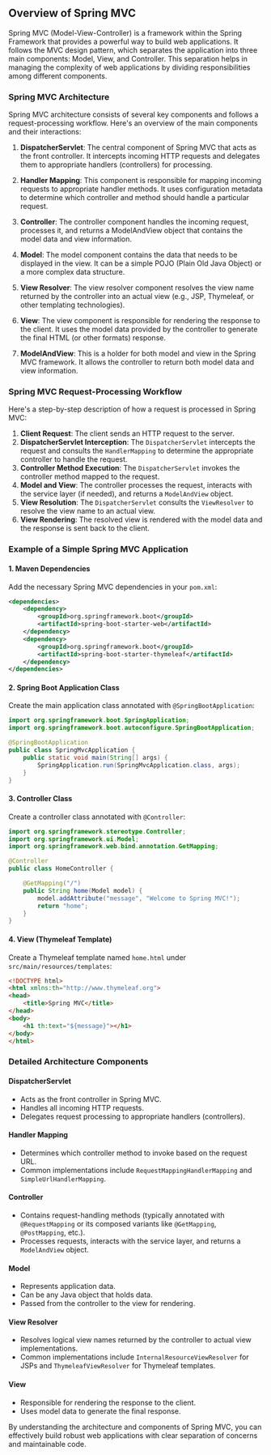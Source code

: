 ## Overview of Spring MVC

Spring MVC (Model-View-Controller) is a framework within the Spring Framework that provides a powerful way to build web applications. It follows the MVC design pattern, which separates the application into three main components: Model, View, and Controller. This separation helps in managing the complexity of web applications by dividing responsibilities among different components.

### Spring MVC Architecture

Spring MVC architecture consists of several key components and follows a request-processing workflow. Here's an overview of the main components and their interactions:

1. **DispatcherServlet**: The central component of Spring MVC that acts as the front controller. It intercepts incoming HTTP requests and delegates them to appropriate handlers (controllers) for processing.

2. **Handler Mapping**: This component is responsible for mapping incoming requests to appropriate handler methods. It uses configuration metadata to determine which controller and method should handle a particular request.

3. **Controller**: The controller component handles the incoming request, processes it, and returns a ModelAndView object that contains the model data and view information.

4. **Model**: The model component contains the data that needs to be displayed in the view. It can be a simple POJO (Plain Old Java Object) or a more complex data structure.

5. **View Resolver**: The view resolver component resolves the view name returned by the controller into an actual view (e.g., JSP, Thymeleaf, or other templating technologies).

6. **View**: The view component is responsible for rendering the response to the client. It uses the model data provided by the controller to generate the final HTML (or other formats) response.

7. **ModelAndView**: This is a holder for both model and view in the Spring MVC framework. It allows the controller to return both model data and view information.

### Spring MVC Request-Processing Workflow

Here's a step-by-step description of how a request is processed in Spring MVC:

1. **Client Request**: The client sends an HTTP request to the server.
2. **DispatcherServlet Interception**: The `DispatcherServlet` intercepts the request and consults the `HandlerMapping` to determine the appropriate controller to handle the request.
3. **Controller Method Execution**: The `DispatcherServlet` invokes the controller method mapped to the request.
4. **Model and View**: The controller processes the request, interacts with the service layer (if needed), and returns a `ModelAndView` object.
5. **View Resolution**: The `DispatcherServlet` consults the `ViewResolver` to resolve the view name to an actual view.
6. **View Rendering**: The resolved view is rendered with the model data and the response is sent back to the client.

### Example of a Simple Spring MVC Application

#### 1. Maven Dependencies

Add the necessary Spring MVC dependencies in your `pom.xml`:

```xml
<dependencies>
    <dependency>
        <groupId>org.springframework.boot</groupId>
        <artifactId>spring-boot-starter-web</artifactId>
    </dependency>
    <dependency>
        <groupId>org.springframework.boot</groupId>
        <artifactId>spring-boot-starter-thymeleaf</artifactId>
    </dependency>
</dependencies>
```

#### 2. Spring Boot Application Class

Create the main application class annotated with `@SpringBootApplication`:

```java
import org.springframework.boot.SpringApplication;
import org.springframework.boot.autoconfigure.SpringBootApplication;

@SpringBootApplication
public class SpringMvcApplication {
    public static void main(String[] args) {
        SpringApplication.run(SpringMvcApplication.class, args);
    }
}
```

#### 3. Controller Class

Create a controller class annotated with `@Controller`:

```java
import org.springframework.stereotype.Controller;
import org.springframework.ui.Model;
import org.springframework.web.bind.annotation.GetMapping;

@Controller
public class HomeController {

    @GetMapping("/")
    public String home(Model model) {
        model.addAttribute("message", "Welcome to Spring MVC!");
        return "home";
    }
}
```

#### 4. View (Thymeleaf Template)

Create a Thymeleaf template named `home.html` under `src/main/resources/templates`:

```html
<!DOCTYPE html>
<html xmlns:th="http://www.thymeleaf.org">
<head>
    <title>Spring MVC</title>
</head>
<body>
    <h1 th:text="${message}"></h1>
</body>
</html>
```

### Detailed Architecture Components

#### DispatcherServlet

- Acts as the front controller in Spring MVC.
- Handles all incoming HTTP requests.
- Delegates request processing to appropriate handlers (controllers).

#### Handler Mapping

- Determines which controller method to invoke based on the request URL.
- Common implementations include `RequestMappingHandlerMapping` and `SimpleUrlHandlerMapping`.

#### Controller

- Contains request-handling methods (typically annotated with `@RequestMapping` or its composed variants like `@GetMapping`, `@PostMapping`, etc.).
- Processes requests, interacts with the service layer, and returns a `ModelAndView` object.

#### Model

- Represents application data.
- Can be any Java object that holds data.
- Passed from the controller to the view for rendering.

#### View Resolver

- Resolves logical view names returned by the controller to actual view implementations.
- Common implementations include `InternalResourceViewResolver` for JSPs and `ThymeleafViewResolver` for Thymeleaf templates.

#### View

- Responsible for rendering the response to the client.
- Uses model data to generate the final response.

By understanding the architecture and components of Spring MVC, you can effectively build robust web applications with clear separation of concerns and maintainable code.